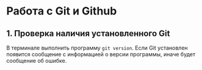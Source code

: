 # Работа с Git и Github
## 1. Проверка наличия установленного Git
В терминале выполнить программу `git version`.
Eсли Git установлен появится сообщение с информацией о версии программы, иначе будет сообщение об ошибке.